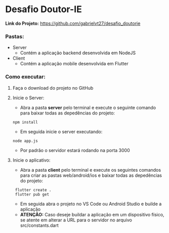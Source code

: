 # Desafio Doutor-IE

**Link do Projeto:** https://github.com/gabrielvt27/desafio_doutorie

### Pastas:
  - Server
    - Contém a aplicação backend desenvolvida em NodeJS
  - Client
    - Contém a aplicação mobile desenvolvida em Flutter
    
### Como executar:
  1. Faça o download do projeto no GitHub
  2. Inicie o Server:
    	- Abra a pasta **server** pelo terminal e execute o seguinte comando para baixar todas as depedências do projeto:
      
      ```console
      npm install
      ```
      
      - Em seguida inicie o server executando:
      
       ```console
      node app.js
      ```
      
      - Por padrão o servidor estará rodando na porta 3000
      
  3. Inicie o aplicativo:
     - Abra a pasta **client** pelo terminal e execute os seguintes comandos para criar as pastas web/android/ios e baixar todas as depedências do projeto:
     
     ```console
      flutter create .
      flutter pub get
      ```
      
     - Em seguida abra o projeto no VS Code ou Android Studio e builde a aplicação
     - **ATENÇÃO:** Caso deseje buildar a aplicação em  um dispositivo físico, se atente em alterar a URL para o servidor no arquivo src/constants.dart
